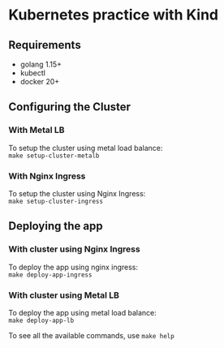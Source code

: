 # Kubernetes practice with Kind

## Requirements
* golang 1.15+
* kubectl
* docker 20+

## Configuring the Cluster

### With Metal LB
To setup the cluster using metal load balance:   
`make setup-cluster-metalb`

### With Nginx Ingress
To setup the cluster using Nginx Ingress:   
`make setup-cluster-ingress`

## Deploying the app

### With cluster using Nginx Ingress
To deploy the app using nginx ingress:   
`make deploy-app-ingress`

### With cluster using Metal LB
To deploy the app using metal load balance:   
`make deploy-app-lb`

To see all the available commands, use `make help`
